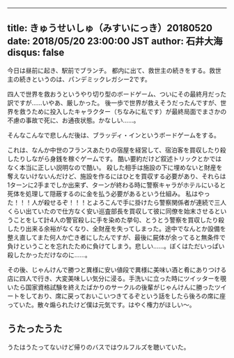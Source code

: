 ------
title: きゅうせいしゅ（みすいにっき）20180520
date: 2018/05/20 23:00:00 JST
author: 石井大海
disqus: false
------

今日は昼前に起き、駅前でブランチ。
都内に出て、救世主の続きをする。救世主の続きというのは、パンデミックレガシー2です。

[](asin:B074NZTH87)

四人で世界を救おうというやり切り型のボードゲーム、ついにその最終月だった訳ですが……いやあ、厳しかった。
後一歩で世界が救えそうだったんですが、世界を救うために投入したキャラクター（ちなみに私です）が最終局面でまさかの不慮の事故で死に、お通夜状態。かなしい……。

そんなこんなで悲しんだ後は、ブラッディ・インというボードゲームをする。

[](asin:B017SLB8RC)

これは、なんか中世のフランスあたりの宿屋を経営して、宿泊客を買収したり殺したりしながら身銭を稼ぐゲームです。
酷い要約だけど叙述トリックとかではなく本当に正しい説明なので酷い。
殺した相手は施設の下に埋めないと財産を奪えないけないんだけど、施設を作るにはひとを買収する必要があり、それらは1ターンに2手までしか出来ず、ターンが終わる時に警察キャラがホテルにいると死体を処理して隠蔽するのに金を払う必要があるという仕組み。
私はやった！！！人が殺せるぞ！！！とよろこんで手に掛けたら警察関係者が連続で三人くらい出ていたので仕方なく安い巡査部長を買収して彼に同僚を始末させるということをして計4人の警官殺しに手を染めた挙句、とうとう警察を買収したり殺したり出来る余裕がなくなり、全財産を失ってしまった。途中でなんとか設備を整え直してまた何人か亡き者にしたんですが、最後に屍体が余ってると無条件で負けということを忘れたために負けてしまう。悲しい……。ぼくはただいっぱい殺したかっただけなのに……。

その後、じゃんけんで勝つと異様に安い値段で異様に美味い酒と肴にありつける店に四人で行き、大変美味しい気分に浸る。手洗いに立った時にツイッターを覗いたら国家資格試験を終えたばかりのサークルの後輩がじゃんけんに勝ったツイートをしており、席に戻っておいこいつきてるぞという話をしたら後ろの席に座っていた。散々煽られたけど僕は元気です。はやく権力がほしい〜。

## うたったうた
うたはうたってないけど帰りのバスではウルフルズを聴いていた。
